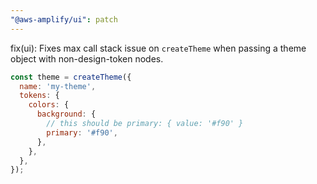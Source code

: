 ```yaml
---
"@aws-amplify/ui": patch
---
```


fix(ui): Fixes max call stack issue on `createTheme` when passing a theme object with non-design-token nodes.

```javascript
const theme = createTheme({
  name: 'my-theme',
  tokens: {
    colors: {
      background: {
        // this should be primary: { value: '#f90' }
        primary: '#f90',
      },
    },
  },
});
```
